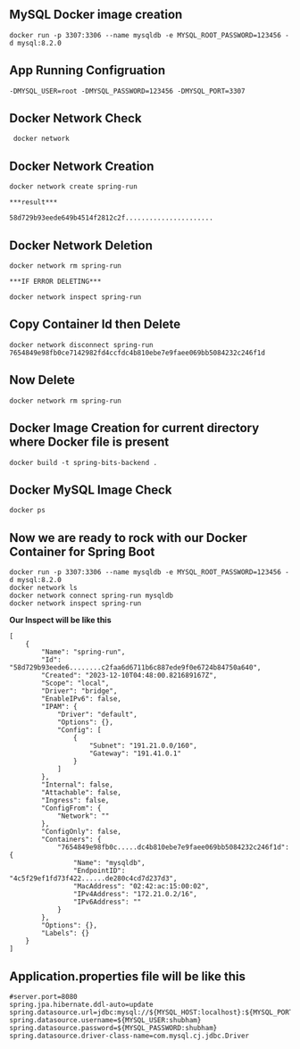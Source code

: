 ## MySQL Docker image creation

```
docker run -p 3307:3306 --name mysqldb -e MYSQL_ROOT_PASSWORD=123456 -d mysql:8.2.0
```

## App Running Configruation

```
-DMYSQL_USER=root -DMYSQL_PASSWORD=123456 -DMYSQL_PORT=3307 
```

## Docker Network Check

```
 docker network 
```

## Docker Network Creation

```
docker network create spring-run
```

    ***result*** 

```
58d729b93eede649b4514f2812c2f......................
```

## Docker Network Deletion

```
docker network rm spring-run
```

    ***IF ERROR DELETING***

```
docker network inspect spring-run
```

## Copy Container Id then Delete 

```
docker network disconnect spring-run 7654849e98fb0ce7142982fd4ccfdc4b810ebe7e9faee069bb5084232c246f1d
```

## Now Delete 

```
docker network rm spring-run
```

## Docker Image Creation for current directory where Docker file is present

```
docker build -t spring-bits-backend .
```

## Docker MySQL Image Check

```
docker ps
```

## Now we are ready to rock with our Docker Container for Spring Boot

```
docker run -p 3307:3306 --name mysqldb -e MYSQL_ROOT_PASSWORD=123456 -d mysql:8.2.0
docker network ls
docker network connect spring-run mysqldb
docker network inspect spring-run
```

**Our Inspect will be like this**

```
[
    {
        "Name": "spring-run",
        "Id": "58d729b93eede6........c2faa6d6711b6c887ede9f0e6724b84750a640",
        "Created": "2023-12-10T04:48:00.821689167Z",
        "Scope": "local",
        "Driver": "bridge",
        "EnableIPv6": false,
        "IPAM": {
            "Driver": "default",
            "Options": {},
            "Config": [
                {
                    "Subnet": "191.21.0.0/160",
                    "Gateway": "191.41.0.1"
                }
            ]
        },
        "Internal": false,
        "Attachable": false,
        "Ingress": false,
        "ConfigFrom": {
            "Network": ""
        },
        "ConfigOnly": false,
        "Containers": {
            "7654849e98fb0c.....dc4b810ebe7e9faee069bb5084232c246f1d": {
                "Name": "mysqldb",
                "EndpointID": "4c5f29ef1fd73f422......de280c4cd7d237d3",
                "MacAddress": "02:42:ac:15:00:02",
                "IPv4Address": "172.21.0.2/16",
                "IPv6Address": ""
            }
        },
        "Options": {},
        "Labels": {}
    }
]
```

## Application.properties file will be like this 


```
#server.port=8080
spring.jpa.hibernate.ddl-auto=update
spring.datasource.url=jdbc:mysql://${MYSQL_HOST:localhost}:${MYSQL_PORT:3306}/spring
spring.datasource.username=${MYSQL_USER:shubham}
spring.datasource.password=${MYSQL_PASSWORD:shubham}
spring.datasource.driver-class-name=com.mysql.cj.jdbc.Driver
```
